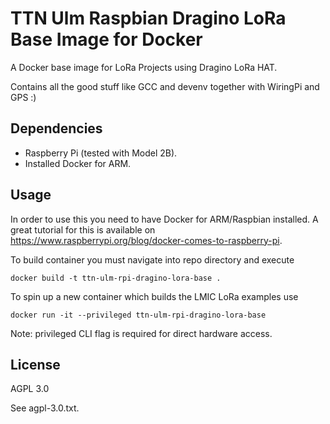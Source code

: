 # TTN Ulm Raspbian Dragino LoRa Base Image for Docker

A Docker base image for LoRa Projects using Dragino LoRa HAT.

Contains all the good stuff like GCC and devenv together with WiringPi and GPS :)

## Dependencies

* Raspberry Pi (tested with Model 2B).
* Installed Docker for ARM.

## Usage

In order to use this you need to have Docker for ARM/Raspbian installed.
A great tutorial for this is available on https://www.raspberrypi.org/blog/docker-comes-to-raspberry-pi.

To build container you must navigate into repo directory and execute

``
docker build -t ttn-ulm-rpi-dragino-lora-base .
``

To spin up a new container which builds the LMIC LoRa examples use

``
docker run -it --privileged ttn-ulm-rpi-dragino-lora-base
``

Note: privileged CLI flag is required for direct hardware access.

## License

AGPL 3.0

See agpl-3.0.txt.